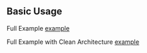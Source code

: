 ## Basic Usage
Full Example [example](example)

Full Example with Clean Architecture 
[example](https://github.com/dreamph/go-clean-architecture-template/blob/main/internal/modules/company/usecase/company_example_db_transaction_usecase.go)
